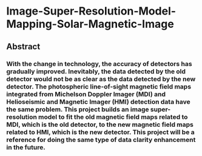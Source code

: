 # Image-Super-Resolution-Model-Mapping-Solar-Magnetic-Image
## Abstract
### With the change in technology, the accuracy of detectors has gradually improved. Inevitably, the data detected by the old detector would not be as clear as the data detected by the new detector. The photospheric line-of-sight magnetic field maps integrated from Michelson Doppler Imager (MDI) and Helioseismic and Magnetic Imager (HMI) detection data have the same problem. This project builds an image super-resolution model to fit the old magnetic field maps related to MDI, which is the old detector, to the new magnetic field maps related to HMI, which is the new detector. This project will be a reference for doing the same type of data clarity enhancement in the future.
